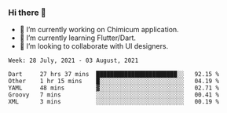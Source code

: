 ### Hi there 👋

<!--
**devcat37/devcat37** is a ✨ _special_ ✨ repository because its `README.md` (this file) appears on your GitHub profile.-->


- 🔭 I’m currently working on Chimicum application.
- 🌱 I’m currently learning Flutter/Dart.
- 👯 I’m looking to collaborate with UI designers.
<!-- - 🤔 I’m looking for help with ... -->

<!--START_SECTION:waka-->
```text
Week: 28 July, 2021 - 03 August, 2021

Dart     27 hrs 37 mins  ███████████████████████░░   92.15 % 
Other    1 hr 15 mins    █░░░░░░░░░░░░░░░░░░░░░░░░   04.19 % 
YAML     48 mins         ▓░░░░░░░░░░░░░░░░░░░░░░░░   02.71 % 
Groovy   7 mins          ░░░░░░░░░░░░░░░░░░░░░░░░░   00.41 % 
XML      3 mins          ░░░░░░░░░░░░░░░░░░░░░░░░░   00.19 % 
```
<!--END_SECTION:waka-->

